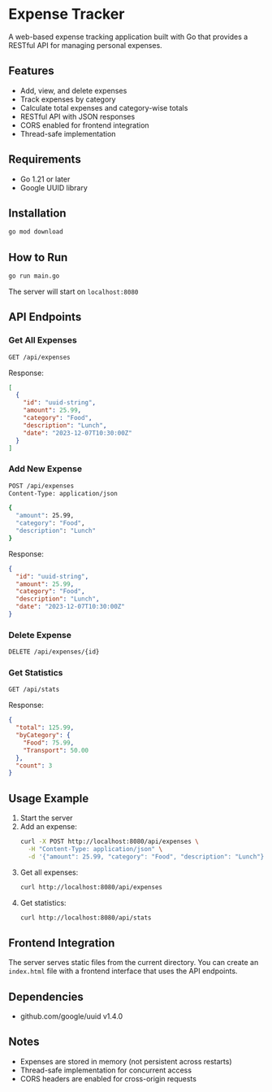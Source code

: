 # Expense Tracker

A web-based expense tracking application built with Go that provides a RESTful API for managing personal expenses.

## Features
- Add, view, and delete expenses
- Track expenses by category
- Calculate total expenses and category-wise totals
- RESTful API with JSON responses
- CORS enabled for frontend integration
- Thread-safe implementation

## Requirements
- Go 1.21 or later
- Google UUID library

## Installation
```bash
go mod download
```

## How to Run
```bash
go run main.go
```

The server will start on `localhost:8080`

## API Endpoints

### Get All Expenses
```bash
GET /api/expenses
```

Response:
```json
[
  {
    "id": "uuid-string",
    "amount": 25.99,
    "category": "Food",
    "description": "Lunch",
    "date": "2023-12-07T10:30:00Z"
  }
]
```

### Add New Expense
```bash
POST /api/expenses
Content-Type: application/json

{
  "amount": 25.99,
  "category": "Food",
  "description": "Lunch"
}
```

Response:
```json
{
  "id": "uuid-string",
  "amount": 25.99,
  "category": "Food",
  "description": "Lunch",
  "date": "2023-12-07T10:30:00Z"
}
```

### Delete Expense
```bash
DELETE /api/expenses/{id}
```

### Get Statistics
```bash
GET /api/stats
```

Response:
```json
{
  "total": 125.99,
  "byCategory": {
    "Food": 75.99,
    "Transport": 50.00
  },
  "count": 3
}
```

## Usage Example

1. Start the server
2. Add an expense:
   ```bash
   curl -X POST http://localhost:8080/api/expenses \
     -H "Content-Type: application/json" \
     -d '{"amount": 25.99, "category": "Food", "description": "Lunch"}'
   ```
3. Get all expenses:
   ```bash
   curl http://localhost:8080/api/expenses
   ```
4. Get statistics:
   ```bash
   curl http://localhost:8080/api/stats
   ```

## Frontend Integration
The server serves static files from the current directory. You can create an `index.html` file with a frontend interface that uses the API endpoints.

## Dependencies
- github.com/google/uuid v1.4.0

## Notes
- Expenses are stored in memory (not persistent across restarts)
- Thread-safe implementation for concurrent access
- CORS headers are enabled for cross-origin requests
